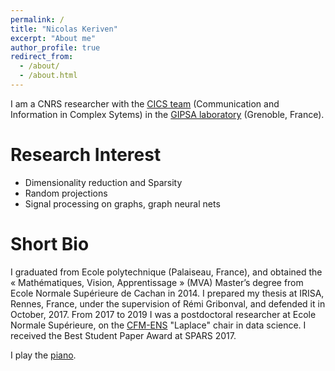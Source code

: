 ```yaml
---
permalink: /
title: "Nicolas Keriven"
excerpt: "About me"
author_profile: true
redirect_from: 
  - /about/
  - /about.html
---
```


I am a CNRS researcher with the [CICS team](http://www.gipsa-lab.fr/cics.php) (Communication and Information in Complex Sytems) in the [GIPSA laboratory](http://www.gipsa-lab.fr/) (Grenoble, France).

Research Interest
======

* Dimensionality reduction and Sparsity
* Random projections
* Signal processing on graphs, graph neural nets

Short Bio
======

I graduated from Ecole polytechnique (Palaiseau, France), and obtained the « Mathématiques, Vision, Apprentissage » (MVA) Master’s degree from Ecole Normale Supérieure de Cachan in 2014. I prepared my thesis at IRISA, Rennes, France, under the supervision of Rémi Gribonval, and defended it in October, 2017. From 2017 to 2019 I was a postdoctoral researcher at Ecole Normale Supérieure, on the [CFM-ENS](https://data-ens.github.io) "Laplace" chair in data science. I received the Best Student Paper Award at SPARS 2017.

I play the [piano](https://soundcloud.com/daoloar).
